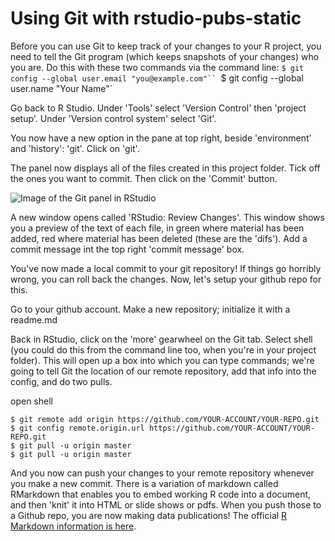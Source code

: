 # Using Git with rstudio-pubs-static

Before you can use Git to keep track of your changes to your R project, you need to tell the Git program (which keeps snapshots of your changes) who you are. Do this with these two commands via the command line:
`$ git config --global user.email "you@example.com"``
`$ git config --global user.name "Your Name"`

Go back to R Studio. Under 'Tools' select 'Version Control' then 'project setup'. Under 'Version control system' select 'Git'.

You now have a new option in the pane at top right, beside 'environment' and 'history': 'git'. Click on 'git'.

The panel now displays all of the files created in this project folder. Tick off the ones you want to commit. Then click on the 'Commit' button.

![Image of the Git panel in RStudio](https://i.imgur.com/6CiY06Q.png)

A new window opens called 'RStudio: Review Changes'. This window shows you a preview of the text of each file, in green where material has been added, red where material has been deleted (these are the 'difs'). Add a commit message int the top right 'commit message' box.

You've now made a local commit to your git repository! If things go horribly wrong, you can roll back the changes. Now, let's setup your github repo for this.

Go to your github account. Make a new repository; initialize it with a readme.md

Back in RStudio, click on the 'more' gearwheel on the Git tab. Select shell (you could do this from the command line too, when you're in your project folder). This will open up a box into which you can type commands; we're going to tell Git the location of our remote repository, add that info into the config, and do two pulls.

open shell
```shell
$ git remote add origin https://github.com/YOUR-ACCOUNT/YOUR-REPO.git
$ git config remote.origin.url https://github.com/YOUR-ACCOUNT/YOUR-REPO.git
$ git pull -u origin master
$ git pull -u origin master
```
And you now can push your changes to your remote repository whenever you make a new commit. There is a variation of markdown called RMarkdown that enables you to embed working R code into a document, and then 'knit' it into HTML or slide shows or pdfs. When you push those to a Github repo, you are now making data publications! The official [R Markdown information is here](https://shiny.rstudio.com/articles/rmarkdown.html).
